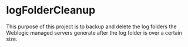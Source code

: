 # logFolderCleanup
This purpose of this project is to backup and delete the log folders the Weblogic managed servers generate after the log folder is over a certain size.
